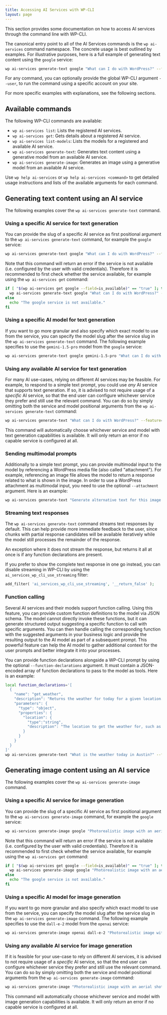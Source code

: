 ```yaml
---
title: Accessing AI Services with WP-CLI
layout: page
---
```


This section provides some documentation on how to access AI services through the command line with WP-CLI.

The canonical entry point to all of the AI Services commands is the `wp ai-services` command namespace. The concrete usage is best outlined by examples. For illustrative purposes, here is a full example of generating text content using the `google` service:

```bash
wp ai-services generate-text google "What can I do with WordPress?" --feature=my-test-feature
```

For any command, you can optionally provide the global WP-CLI argument `--user`, to run the command using a specific account on your site.

For more specific examples with explanations, see the following sections.

## Available commands

The following WP-CLI commands are available:

* `wp ai-services list`: Lists the registered AI services.
* `wp ai-services get`: Gets details about a registered AI service.
* `wp ai-services list-models`: Lists the models for a registered and available AI service.
* `wp ai-services generate-text`: Generates text content using a generative model from an available AI service.
* `wp ai-services generate-image`: Generates an image using a generative model from an available AI service.

Use `wp help ai-services` or `wp help ai-services <command>` to get detailed usage instructions and lists of the available arguments for each command.

## Generating text content using an AI service

The following examples cover the `wp ai-services generate-text` command.

### Using a specific AI service for text generation

You can provide the slug of a specific AI service as first positional argument to the `wp ai-services generate-text` command, for example the `google` service:

```bash
wp ai-services generate-text google "What can I do with WordPress?" --feature=my-test-feature
```

Note that this command will return an error if the service is not available (i.e. configured by the user with valid credentials). Therefore it is recommended to first check whether the service available, for example using the `wp ai-services get` command:

```bash
if [ "$(wp ai-services get google --field=is_available)" == "true" ]; then
  wp ai-services generate-text google "What can I do with WordPress?" --feature=my-test-feature
else
  echo "The google service is not available."
fi
```

### Using a specific AI model for text generation

If you want to go more granular and also specify which exact model to use from the service, you can specify the model slug after the service slug in the `wp ai-services generate-text` command. The following example specifies to use the `gemini-1.5-pro` model from the `google` service:

```bash
wp ai-services generate-text google gemini-1.5-pro "What can I do with WordPress?" --feature=my-test-feature
```

### Using any available AI service for text generation

For many AI use-cases, relying on different AI services may be feasible. For example, to respond to a simple text prompt, you could use _any_ AI service that supports text generation. If so, it is advised to not require usage of a _specific_ AI service, so that the end user can configure whichever service they prefer and still use the relevant command. You can do so by simply omitting both the service and model positional arguments from the `wp ai-services generate-text` command:

```bash
wp ai-services generate-text "What can I do with WordPress?" --feature=my-test-feature
```

This command will automatically choose whichever service and model with text generation capabilities is available. It will only return an error if no capable service is configured at all.

### Sending multimodal prompts

Additionally to a simple text prompt, you can provide multimodal input to the model by referencing a WordPress media file (also called "attachment"). For example, referencing an image file allows the model to return a response related to what is shown in the image. In order to use a WordPress attachment as multimodal input, you need to use the optional `--attachment` argument. Here is an example:

```bash
wp ai-services generate-text "Generate alternative text for this image." --feature=alt-text-generator --attachment-id=123
```

### Streaming text responses

The `wp ai-services generate-text` command streams text responses by default. This can help provide more immediate feedback to the user, since chunks with partial response candidates will be available iteratively while the model still processes the remainder of the response.

An exception where it does not stream the response, but returns it all at once is if any function declarations are present.

If you prefer to show the complete text response in one go instead, you can disable streaming in WP-CLI by using the `ai_services_wp_cli_use_streaming` filter:

```php
add_filter( 'ai_services_wp_cli_use_streaming', '__return_false' );
```

### Function calling

Several AI services and their models support function calling. Using this feature, you can provide custom function definitions to the model via JSON schema. The model cannot directly invoke these functions, but it can generate structured output suggesting a specific function to call with specific arguments. You can then handle calling the corresponding function with the suggested arguments in your business logic and provide the resulting output to the AI model as part of a subsequent prompt. This powerful feature can help the AI model to gather additional context for the user prompts and better integrate it into your processes.

You can provide function declarations alongside a WP-CLI prompt by using the optional `--function-declarations` argument. It must contain a JSON-encoded array of function declarations to pass to the model as tools. Here is an example:

```bash
local function_declarations='[
  {
    "name": "get_weather",
    "description": "Returns the weather for today for a given location.",
    "parameters": {
      "type": "object",
      "properties": {
        "location": {
          "type":"string",
          "description": "The location to get the weather for, such as a city or region."
        }
      }
    }
  }
]'
wp ai-services generate-text "What is the weather today in Austin?" --feature=weather-info --function-declarations="$function_declarations"
```

## Generating image content using an AI service

The following examples cover the `wp ai-services generate-image` command.

### Using a specific AI service for image generation

You can provide the slug of a specific AI service as first positional argument to the `wp ai-services generate-image` command, for example the `google` service:

```bash
wp ai-services generate-image google "Photorealistic image with an aerial shot of a Cavalier King Charles Spaniel tanning himself at an oasis in a desert." --feature=my-test-feature
```

Note that this command will return an error if the service is not available (i.e. configured by the user with valid credentials). Therefore it is recommended to first check whether the service available, for example using the `wp ai-services get` command:

```bash
if [ "$(wp ai-services get google --field=is_available)" == "true" ]; then
  wp ai-services generate-image google "Photorealistic image with an aerial shot of a Cavalier King Charles Spaniel tanning himself at an oasis in a desert." --feature=my-test-feature
else
  echo "The google service is not available."
fi
```

### Using a specific AI model for image generation

If you want to go more granular and also specify which exact model to use from the service, you can specify the model slug after the service slug in the `wp ai-services generate-image` command. The following example specifies to use the `dall-e-2` model from the `openai` service:

```bash
wp ai-services generate-image openai dall-e-2 "Photorealistic image with an aerial shot of a Cavalier King Charles Spaniel tanning himself at an oasis in a desert." --feature=my-test-feature
```

### Using any available AI service for image generation

If it is feasible for your use-case to rely on different AI services, it is advised to not require usage of a _specific_ AI service, so that the end user can configure whichever service they prefer and still use the relevant command. You can do so by simply omitting both the service and model positional arguments from the `wp ai-services generate-image` command:

```bash
wp ai-services generate-image "Photorealistic image with an aerial shot of a Cavalier King Charles Spaniel tanning himself at an oasis in a desert." --feature=my-test-feature
```

This command will automatically choose whichever service and model with image generation capabilities is available. It will only return an error if no capable service is configured at all.
